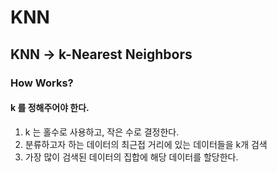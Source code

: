# KNN

## KNN -> k-Nearest Neighbors

### How Works?
#### k 를 정해주어야 한다.
1. k 는 홀수로 사용하고, 작은 수로 결정한다.
2. 분류하고자 하는 데이터의 최근접 거리에 있는 데이터들을 k개 검색
3. 가장 많이 검색된 데이터의 집합에 해당 데이터를 할당한다. 

